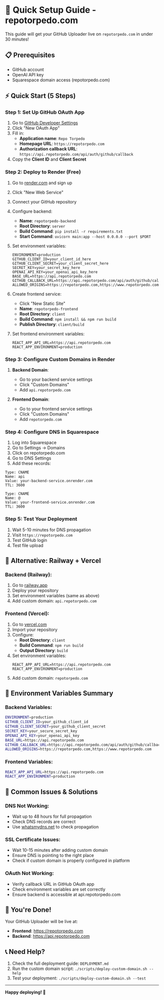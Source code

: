# 🚀 Quick Setup Guide - repotorpedo.com

This guide will get your GitHub Uploader live on `repotorpedo.com` in under 30 minutes!

## 📋 **Prerequisites**

- GitHub account
- OpenAI API key
- Squarespace domain access (repotorpedo.com)

## ⚡ **Quick Start (5 Steps)**

### Step 1: Set Up GitHub OAuth App

1. Go to [GitHub Developer Settings](https://github.com/settings/developers)
2. Click "New OAuth App"
3. Fill in:
   - **Application name**: `Repo Torpedo`
   - **Homepage URL**: `https://repotorpedo.com`
   - **Authorization callback URL**: `https://api.repotorpedo.com/api/auth/github/callback`
4. Copy the **Client ID** and **Client Secret**

### Step 2: Deploy to Render (Free)

1. Go to [render.com](https://render.com) and sign up
2. Click "New Web Service"
3. Connect your GitHub repository
4. Configure backend:

   - **Name**: `repotorpedo-backend`
   - **Root Directory**: `server`
   - **Build Command**: `pip install -r requirements.txt`
   - **Start Command**: `uvicorn main:app --host 0.0.0.0 --port $PORT`

5. Set environment variables:

   ```
   ENVIRONMENT=production
   GITHUB_CLIENT_ID=your_client_id_here
   GITHUB_CLIENT_SECRET=your_client_secret_here
   SECRET_KEY=your_secret_key_here
   OPENAI_API_KEY=your_openai_api_key_here
   BASE_URL=https://api.repotorpedo.com
   GITHUB_CALLBACK_URL=https://api.repotorpedo.com/api/auth/github/callback
   ALLOWED_ORIGINS=https://repotorpedo.com,https://www.repotorpedo.com
   ```

6. Create frontend service:

   - Click "New Static Site"
   - **Name**: `repotorpedo-frontend`
   - **Root Directory**: `client`
   - **Build Command**: `npm install && npm run build`
   - **Publish Directory**: `client/build`

7. Set frontend environment variables:
   ```
   REACT_APP_API_URL=https://api.repotorpedo.com
   REACT_APP_ENVIRONMENT=production
   ```

### Step 3: Configure Custom Domains in Render

1. **Backend Domain**:

   - Go to your backend service settings
   - Click "Custom Domains"
   - Add `api.repotorpedo.com`

2. **Frontend Domain**:
   - Go to your frontend service settings
   - Click "Custom Domains"
   - Add `repotorpedo.com`

### Step 4: Configure DNS in Squarespace

1. Log into Squarespace
2. Go to Settings → Domains
3. Click on repotorpedo.com
4. Go to DNS Settings
5. Add these records:

```
Type: CNAME
Name: api
Value: your-backend-service.onrender.com
TTL: 3600

Type: CNAME
Name: @
Value: your-frontend-service.onrender.com
TTL: 3600
```

### Step 5: Test Your Deployment

1. Wait 5-10 minutes for DNS propagation
2. Visit `https://repotorpedo.com`
3. Test GitHub login
4. Test file upload

## 🔧 **Alternative: Railway + Vercel**

### Backend (Railway):

1. Go to [railway.app](https://railway.app)
2. Deploy your repository
3. Set environment variables (same as above)
4. Add custom domain: `api.repotorpedo.com`

### Frontend (Vercel):

1. Go to [vercel.com](https://vercel.com)
2. Import your repository
3. Configure:
   - **Root Directory**: `client`
   - **Build Command**: `npm run build`
   - **Output Directory**: `build`
4. Set environment variables:
   ```
   REACT_APP_API_URL=https://api.repotorpedo.com
   REACT_APP_ENVIRONMENT=production
   ```
5. Add custom domain: `repotorpedo.com`

## 🎯 **Environment Variables Summary**

### Backend Variables:

```bash
ENVIRONMENT=production
GITHUB_CLIENT_ID=your_github_client_id
GITHUB_CLIENT_SECRET=your_github_client_secret
SECRET_KEY=your_secure_secret_key
OPENAI_API_KEY=your_openai_api_key
BASE_URL=https://api.repotorpedo.com
GITHUB_CALLBACK_URL=https://api.repotorpedo.com/api/auth/github/callback
ALLOWED_ORIGINS=https://repotorpedo.com,https://www.repotorpedo.com
```

### Frontend Variables:

```bash
REACT_APP_API_URL=https://api.repotorpedo.com
REACT_APP_ENVIRONMENT=production
```

## 🚨 **Common Issues & Solutions**

### DNS Not Working:

- Wait up to 48 hours for full propagation
- Check DNS records are correct
- Use [whatsmydns.net](https://whatsmydns.net) to check propagation

### SSL Certificate Issues:

- Wait 10-15 minutes after adding custom domain
- Ensure DNS is pointing to the right place
- Check if custom domain is properly configured in platform

### OAuth Not Working:

- Verify callback URL in GitHub OAuth app
- Check environment variables are set correctly
- Ensure backend is accessible at api.repotorpedo.com

## 🎉 **You're Done!**

Your GitHub Uploader will be live at:

- **Frontend**: https://repotorpedo.com
- **Backend**: https://api.repotorpedo.com

## 📞 **Need Help?**

1. Check the full deployment guide: `DEPLOYMENT.md`
2. Run the custom domain script: `./scripts/deploy-custom-domain.sh --help`
3. Test your deployment: `./scripts/deploy-custom-domain.sh --test`

---

**Happy deploying! 🚀**
